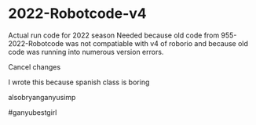 # 2022-Robotcode-v4
Actual run code for 2022 season
Needed because old code from 955-2022-Robotcode was not compatiable with v4 of roborio and because old code was running into numerous version errors.



Cancel changes

I wrote this because spanish class is boring





alsobryanganyusimp

#ganyubestgirl
